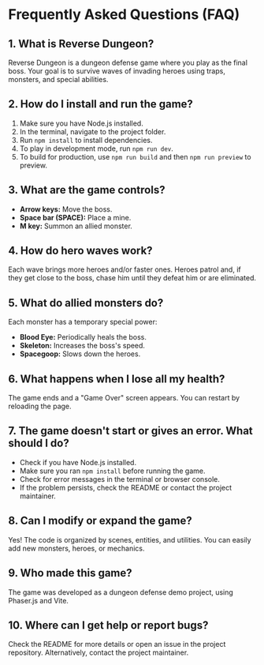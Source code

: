 # Frequently Asked Questions (FAQ)

## 1. What is Reverse Dungeon?
Reverse Dungeon is a dungeon defense game where you play as the final boss. Your goal is to survive waves of invading heroes using traps, monsters, and special abilities.

## 2. How do I install and run the game?
1. Make sure you have Node.js installed.
2. In the terminal, navigate to the project folder.
3. Run `npm install` to install dependencies.
4. To play in development mode, run `npm run dev`.
5. To build for production, use `npm run build` and then `npm run preview` to preview.

## 3. What are the game controls?
- **Arrow keys:** Move the boss.
- **Space bar (SPACE):** Place a mine.
- **M key:** Summon an allied monster.

## 4. How do hero waves work?
Each wave brings more heroes and/or faster ones. Heroes patrol and, if they get close to the boss, chase him until they defeat him or are eliminated.

## 5. What do allied monsters do?
Each monster has a temporary special power:
- **Blood Eye:** Periodically heals the boss.
- **Skeleton:** Increases the boss's speed.
- **Spacegoop:** Slows down the heroes.

## 6. What happens when I lose all my health?
The game ends and a "Game Over" screen appears. You can restart by reloading the page.

## 7. The game doesn't start or gives an error. What should I do?
- Check if you have Node.js installed.
- Make sure you ran `npm install` before running the game.
- Check for error messages in the terminal or browser console.
- If the problem persists, check the README or contact the project maintainer.

## 8. Can I modify or expand the game?
Yes! The code is organized by scenes, entities, and utilities. You can easily add new monsters, heroes, or mechanics.

## 9. Who made this game?
The game was developed as a dungeon defense demo project, using Phaser.js and Vite.

## 10. Where can I get help or report bugs?
Check the README for more details or open an issue in the project repository. Alternatively, contact the project maintainer. 